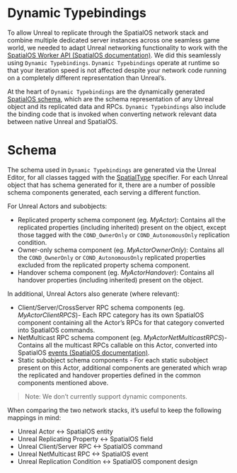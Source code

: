 # Dynamic Typebindings
To allow Unreal to replicate through the SpatialOS network stack and combine multiple dedicated server instances across one seamless game world, we needed to adapt Unreal networking functionality to work with the [SpatialOS Worker API (SpatialOS documentation)](https://docs.improbable.io/reference/latest/capi/introduction). We did this seamlessly using `Dynamic Typebindings`. `Dynamic Typebindings` operate at runtime so that your iteration speed is not affected despite your network code running on a completely different representation than Unreal’s.

At the heart of `Dynamic Typebindings` are the dynamically generated [SpatialOS schema](https://docs.improbable.io/reference/latest/shared/schema/introduction), which are the schema representation of any Unreal object and its replicated data and RPCs. `Dynamic Typebindings` also include the binding code that is invoked when converting network relevant data between native Unreal and SpatialOS.

# Schema
The schema used in `Dynamic Typebindings` are generated via the Unreal Editor, for all classes tagged with the [SpatialType]({{urlRoot}}/content/spatial-type) specifier. For each Unreal object that has schema generated for it, there are a number of possible schema components generated, each serving a different function.

For Unreal Actors and subobjects:

* Replicated property schema component (eg. _MyActor_): Contains all the replicated properties (including inherited) present on the object, except those tagged with the `COND_OwnerOnly` or `COND_AutonomousOnly` replication condition.
* Owner-only schema component (eg. _MyActorOwnerOnly_): Contains all the `COND_OwnerOnly` or `COND_AutonomousOnly` replicated properties excluded from the replicated property schema component.
* Handover schema component (eg. _MyActorHandover_): Contains all handover properties (including inherited) present on the object.

In additional, Unreal Actors also generate (where relevant):

* Client/Server/CrossServer RPC schema components (eg. _MyActorClientRPCS_)- Each RPC category has its own SpatialOS component containing all the Actor’s RPCs for that category converted into SpatialOS commands.
* NetMulticast RPC schema component (eg. _MyActorNetMulticastRPCS_)- Contains all the multicast RPCs callable on this Actor, converted into SpatialOS [events (SpatialOS documentation)](https://docs.improbable.io/reference/latest/shared/glossary#event).
* Static subobject schema components - For each static subobject present on this Actor, additional components are generated which wrap the replicated and handover properties defined in the common components mentioned above.

> Note: We don’t currently support dynamic components.

When comparing the two network stacks, it’s useful to keep the following mappings in mind:

* Unreal Actor <-> SpatialOS entity
* Unreal Replicating Property <-> SpatialOS field
* Unreal Client/Server RPC <-> SpatialOS command
* Unreal NetMulticast RPC <-> SpatialOS event
* Unreal Replication Condition <-> SpatialOS component design


